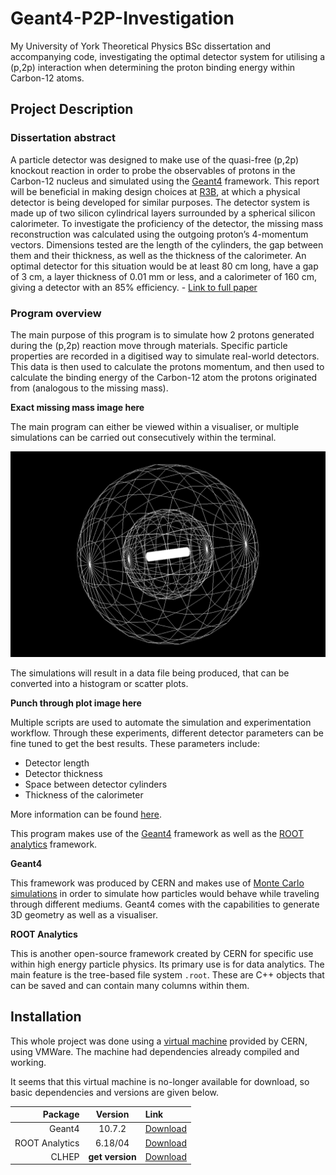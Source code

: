 # Geant4-P2P-Investigation

My University of York Theoretical Physics BSc dissertation and accompanying code, investigating the optimal detector system for utilising a (p,2p) interaction when determining the proton binding energy within Carbon-12 atoms.

## Project Description

### Dissertation abstract

A particle detector was designed to make use of the quasi-free (p,2p) knockout reaction in
order to probe the observables of protons in the Carbon-12 nucleus and simulated using the
[Geant4](https://geant4.web.cern.ch/) framework. This report will be beneficial in making design choices at [R3B](https://www.gsi.de/work/forschung/nustarenna/nustarenna_divisions/kernreaktionen/activities/r3b), at which a
physical detector is being developed for similar purposes. The detector system is made up of
two silicon cylindrical layers surrounded by a spherical silicon calorimeter. To investigate the
proficiency of the detector, the missing mass reconstruction was calculated using the outgoing
proton’s 4-momentum vectors. Dimensions tested are the length of the cylinders, the gap
between them and their thickness, as well as the thickness of the calorimeter. An optimal
detector for this situation would be at least 80 cm long, have a gap of 3 cm, a layer thickness
of 0.01 mm or less, and a calorimeter of 160 cm, giving a detector with an 85% efficiency. - [Link to full paper](ConnerGriceFinalDissertation.pdf)

### Program overview

The main purpose of this program is to simulate how 2 protons generated during the (p,2p) reaction move through materials. Specific particle properties are recorded in a digitised way to simulate real-world detectors. This data is then used to calculate the protons momentum, and then used to calculate the binding energy of the Carbon-12 atom the protons originated from (analogous to the missing mass).

**Exact missing mass image here**

The main program can either be viewed within a visualiser, or multiple simulations can be carried out consecutively within the terminal. 

![Geant4 visualiser](screenshots/detectorview.png)

The simulations will result in a data file being produced, that can be converted into a histogram or scatter plots.

**Punch through plot image here**

Multiple scripts are used to automate the simulation and experimentation workflow. Through these experiments, different detector parameters can be fine tuned to get the best results. These parameters include:

- Detector length
- Detector thickness
- Space between detector cylinders
- Thickness of the calorimeter

 More information can be found [here](#useage).

This program makes use of the [Geant4](https://geant4.web.cern.ch/) framework as well as the [ROOT analytics](https://root.cern/) framework.

**Geant4**

This framework was produced by CERN and makes use of [Monte Carlo simulations](https://en.wikipedia.org/wiki/Monte_Carlo_method) in order to simulate how particles would behave while traveling through different mediums. Geant4 comes with the capabilities to generate 3D geometry as well as a visualiser.

**ROOT Analytics**

This is another open-source framework created by CERN for specific use within high energy particle physics. Its primary use is for data analytics. The main feature is the tree-based file system `.root`. These are C++ objects that can be saved and can contain many columns within them.

## Installation

This whole project was done using a [virtual machine](https://indico.cern.ch/event/865808/page/19021-geant4-virtual-machine) provided by CERN, using VMWare. The machine had dependencies already compiled and working.

It seems that this virtual machine is no-longer available for download, so basic dependencies and versions are given below.

Package|Version|Link
---:|:---:|:---
Geant4|10.7.2|[Download](https://geant4.web.cern.ch/support/download)
ROOT Analytics|6.18/04|[Download](https://root.cern/install/)
CLHEP|**get version**|[Download](https://gitlab.cern.ch/CLHEP/CLHEP)
